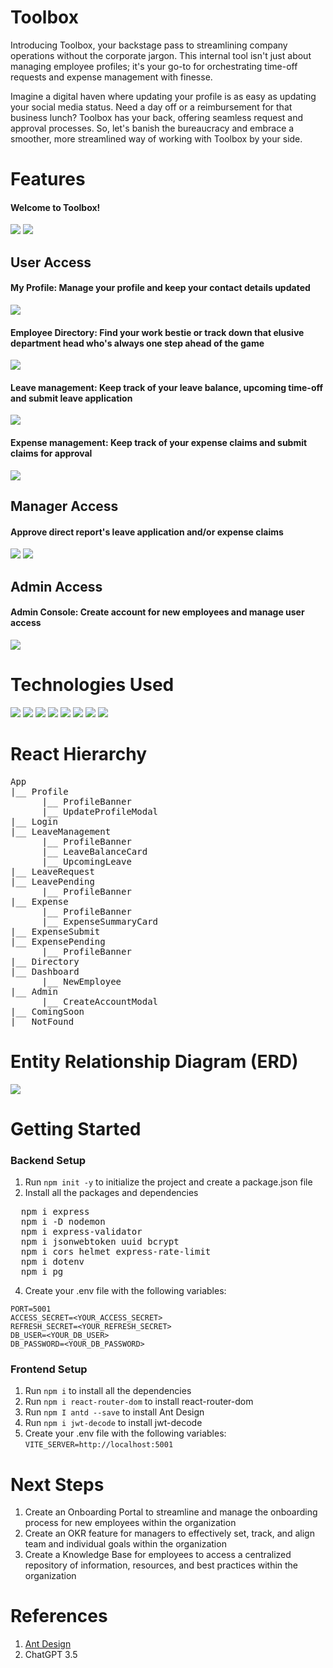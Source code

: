 # Toolbox

Introducing Toolbox, your backstage pass to streamlining company operations without the corporate jargon. This internal tool isn't just about managing employee profiles; it's your go-to for orchestrating time-off requests and expense management with finesse.

Imagine a digital haven where updating your profile is as easy as updating your social media status. Need a day off or a reimbursement for that business lunch? Toolbox has your back, offering seamless request and approval processes. So, let's banish the bureaucracy and embrace a smoother, more streamlined way of working with Toolbox by your side.

# Features

#### Welcome to Toolbox!

<img src="./frontend/public/login.png">
<img src="./frontend/public/home.png">

## User Access

#### My Profile: Manage your profile and keep your contact details updated

<img src="./frontend/public/profile.gif">

#### Employee Directory: Find your work bestie or track down that elusive department head who's always one step ahead of the game

<img src="./frontend/public/directory.gif">

#### Leave management: Keep track of your leave balance, upcoming time-off and submit leave application

<img src="./frontend/public/leaveuser.gif">

#### Expense management: Keep track of your expense claims and submit claims for approval

<img src="./frontend/public/expenseuser.gif">

## Manager Access

#### Approve direct report's leave application and/or expense claims

<img src="./frontend/public/leaveapproval.png">
<img src="./frontend/public/expenseapproval.png">

## Admin Access

#### Admin Console: Create account for new employees and manage user access

<img src="./frontend/public/adminconsole.gif">

# Technologies Used
<img src="./frontend/public/postgresql.png"> <img src="./frontend/public/express.png"> <img src="./frontend/public/react.png"> <img src="./frontend/public/nodejs.png">
<img src="./frontend/public/css.png">
<img src="./frontend/public/html5.png">
<img src="./frontend/public/npm.png">
<img src="./frontend/public/antd.png">

# React Hierarchy
<pre>
App
|__ Profile
      |__ ProfileBanner
      |__ UpdateProfileModal
|__ Login
|__ LeaveManagement
      |__ ProfileBanner
      |__ LeaveBalanceCard
      |__ UpcomingLeave
|__ LeaveRequest
|__ LeavePending
      |__ ProfileBanner
|__ Expense
      |__ ProfileBanner
      |__ ExpenseSummaryCard
|__ ExpenseSubmit
|__ ExpensePending
      |__ ProfileBanner
|__ Directory
|__ Dashboard
      |__ NewEmployee
|__ Admin
      |__ CreateAccountModal
|__ ComingSoon
|__ NotFound
</pre>

# Entity Relationship Diagram (ERD)

<img src="./frontend/public/erd.jpeg">

# Getting Started

### Backend Setup

1. Run `npm init -y` to initialize the project and create a package.json file
2. Install all the packages and dependencies <br />
<pre>
  npm i express
  npm i -D nodemon
  npm i express-validator 
  npm i jsonwebtoken uuid bcrypt 
  npm i cors helmet express-rate-limit
  npm i dotenv
  npm i pg
</pre>
4. Create your .env file with the following variables:
```
PORT=5001
ACCESS_SECRET=<YOUR_ACCESS_SECRET>
REFRESH_SECRET=<YOUR_REFRESH_SECRET>
DB_USER=<YOUR_DB_USER>
DB_PASSWORD=<YOUR_DB_PASSWORD>
```

### Frontend Setup

1. Run `npm i` to install all the dependencies
2. Run `npm i react-router-dom` to install react-router-dom
3. Run `npm I antd --save` to install Ant Design
4. Run `npm i jwt-decode` to install jwt-decode
5. Create your .env file with the following variables:
`VITE_SERVER=http://localhost:5001`

# Next Steps
1. Create an Onboarding Portal to streamline and manage the onboarding process for new employees within the organization
2. Create an OKR feature for managers to effectively set, track, and align team and individual goals within the organization
3. Create a Knowledge Base for employees to access a centralized repository of information, resources, and best practices within the organization

# References
1. [Ant Design](https://ant.design/components/overview/)
2. ChatGPT 3.5

